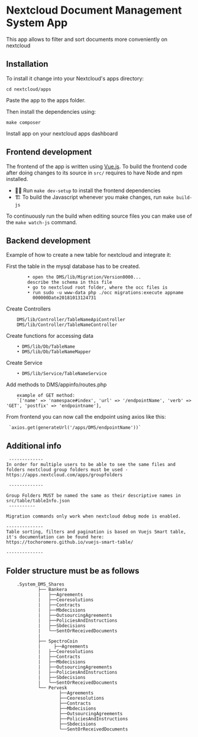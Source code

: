 # Nextcloud Document Management System App

This app allows to filter and sort documents more conveniently on nextcloud
 
## Installation
To install it change into your Nextcloud's apps directory:

    cd nextcloud/apps

Paste the app to the apps folder. 

Then install the dependencies using:

    make composer

Install app on your nextcloud apps dashboard

## Frontend development

The frontend of the app is written using [Vue.js](https://vuejs.org/). To build the frontend code after doing changes to its source in `src/` requires to have Node and npm installed.

- 👩‍💻 Run `make dev-setup` to install the frontend dependencies
- 🏗 To build the Javascript whenever you make changes, run `make build-js`

To continuously run the build when editing source files you can make use of the `make watch-js` command.

## Backend development
Example of how to create a new table for nextcloud and integrate it:
	


First the table in the mysql database has to be created.

			• open the DMS/lib/Migration/Version0000... 
			describe the schema in this file
			• go to nextcloud root folder, where the occ files is
			• run sudo -u www-data php ./occ migrations:execute appname 		 
              000000Date20181013124731
			

Create Controllers

		DMS/lib/Controller/TableNameApiController
		DMS/lib/Controller/TableNameController

Create functions for accessing data

		• DMS/lib/Db/TableName
		• DMS/lib/Db/TableNameMapper

Create Service

		• DMS/lib/Service/TableNameService
        
Add methods to DMS/appinfo/routes.php 
		
		example of GET method:
		`['name' => 'namespace#index', 'url' => '/endpointName', 'verb' => 'GET', 'postfix' => 'endpointname'],
	
From frontend you can now call the endpoint using axios like this:

	 `axios.get(generateUrl('/apps/DMS/endpointName'))`
	 

## Additional info

	 -------------
	In order for multiple users to be able to see the same files and folders nextcloud group folders must be used - https://apps.nextcloud.com/apps/groupfolders
	 
	 -------------
	 
	Group Folders MUST be named the same as their descriptive names in src/table/tableInfo.json
	 ----------
	 
    Migration commands only work when nextcloud debug mode is enabled.

	--------------
	Table sorting, filters and pagination is based on Vuejs Smart table, it's documentation can be found here: https://tochoromero.github.io/vuejs-smart-table/
	
	--------------
## Folder structure must be as follows
		.System_DMS_Shares                    
				├── Bankera  
				|   ├──Agreements
				| 	├──Ceoresolutions
				| 	├──Contracts
				| 	├──Mbdecisions
				| 	├──OutsourcingAgreements
				| 	├──PoliciesAndInstructions
				| 	├──Sbdecisions
				| 	└──SentOrReceivedDocuments
				|		 
				├── SpectroCoin  
				|     ├──Agreements
				| 	├──Ceoresolutions
				| 	├──Contracts
				| 	├──Mbdecisions
				| 	├──OutsourcingAgreements
				| 	├──PoliciesAndInstructions
				| 	├──Sbdecisions
				| 	└──SentOrReceivedDocuments       
				└── Pervesk   
						├──Agreements
						├──Ceoresolutions
						├──Contracts
						├──Mbdecisions
						├──OutsourcingAgreements
						├──PoliciesAndInstructions
						├──Sbdecisions
						└──SentOrReceivedDocuments

			
